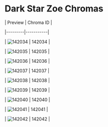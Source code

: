 # Dark Star Zoe Chromas


| Preview | Chroma ID |

|---------|-----------|

| ![142034](https://raw.communitydragon.org/latest/plugins/rcp-be-lol-game-data/global/default/v1/champion-chroma-images/142/142034.png) | 142034 |

| ![142035](https://raw.communitydragon.org/latest/plugins/rcp-be-lol-game-data/global/default/v1/champion-chroma-images/142/142035.png) | 142035 |

| ![142036](https://raw.communitydragon.org/latest/plugins/rcp-be-lol-game-data/global/default/v1/champion-chroma-images/142/142036.png) | 142036 |

| ![142037](https://raw.communitydragon.org/latest/plugins/rcp-be-lol-game-data/global/default/v1/champion-chroma-images/142/142037.png) | 142037 |

| ![142038](https://raw.communitydragon.org/latest/plugins/rcp-be-lol-game-data/global/default/v1/champion-chroma-images/142/142038.png) | 142038 |

| ![142039](https://raw.communitydragon.org/latest/plugins/rcp-be-lol-game-data/global/default/v1/champion-chroma-images/142/142039.png) | 142039 |

| ![142040](https://raw.communitydragon.org/latest/plugins/rcp-be-lol-game-data/global/default/v1/champion-chroma-images/142/142040.png) | 142040 |

| ![142041](https://raw.communitydragon.org/latest/plugins/rcp-be-lol-game-data/global/default/v1/champion-chroma-images/142/142041.png) | 142041 |

| ![142042](https://raw.communitydragon.org/latest/plugins/rcp-be-lol-game-data/global/default/v1/champion-chroma-images/142/142042.png) | 142042 |